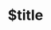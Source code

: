 ---
title: $title
second_title: .NET API 참조용 Aspose.SVG
description: $description
type: docs
weight: $weight
url: /ko/net/$ref/
---
